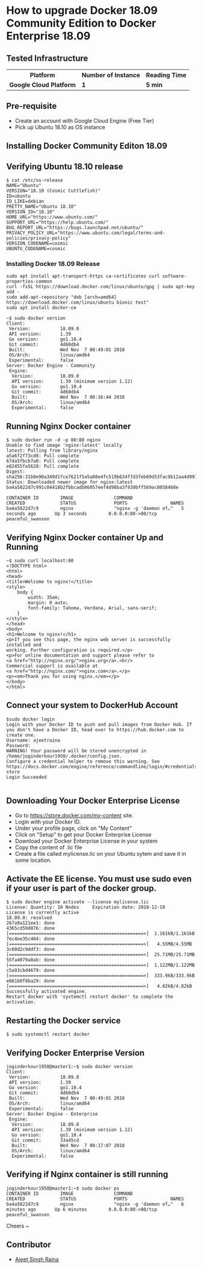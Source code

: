# How to upgrade Docker 18.09 Community Edition to Docker Enterprise 18.09

## Tested Infrastructure

<table class="tg">
  <tr>
    <th class="tg-yw4l"><b>Platform</b></th>
    <th class="tg-yw4l"><b>Number of Instance</b></th>
    <th class="tg-yw4l"><b>Reading Time</b></th>
    
  </tr>
  <tr>
    <td class="tg-yw4l"><b> Google Cloud Platform</b></td>
    <td class="tg-yw4l"><b>1</b></td>
    <td class="tg-yw4l"><b>5 min</b></td>
    
  </tr>
  
</table>

## Pre-requisite

- Create an account with Google Cloud Engine (Free Tier)
- Pick up Ubuntu 18.10 as OS instance


## Installing Docker Community Editon 18.09

## Verifying Ubuntu 18.10 release

```
$ cat /etc/os-release
NAME="Ubuntu"
VERSION="18.10 (Cosmic Cuttlefish)"
ID=ubuntu
ID_LIKE=debian
PRETTY_NAME="Ubuntu 18.10"
VERSION_ID="18.10"
HOME_URL="https://www.ubuntu.com/"
SUPPORT_URL="https://help.ubuntu.com/"
BUG_REPORT_URL="https://bugs.launchpad.net/ubuntu/"
PRIVACY_POLICY_URL="https://www.ubuntu.com/legal/terms-and-policies/privacy-policy"
VERSION_CODENAME=cosmic
UBUNTU_CODENAME=cosmic
```

### Installing Docker 18.09 Release

```
sudo apt install apt-transport-https ca-certificates curl software-properties-common
curl -fsSL https://download.docker.com/linux/ubuntu/gpg | sudo apt-key add -
sudo add-apt-repository "deb [arch=amd64] https://download.docker.com/linux/ubuntu bionic test"
sudo apt install docker-ce
```

```
~$ sudo docker version
Client:
 Version:           18.09.0
 API version:       1.39
 Go version:        go1.10.4
 Git commit:        4d60db4
 Built:             Wed Nov  7 00:49:01 2018
 OS/Arch:           linux/amd64
 Experimental:      false
Server: Docker Engine - Community
 Engine:
  Version:          18.09.0
  API version:      1.39 (minimum version 1.12)
  Go version:       go1.10.4
  Git commit:       4d60db4
  Built:            Wed Nov  7 00:16:44 2018
  OS/Arch:          linux/amd64
  Experimental:     false
  ```
  
## Running Nginx Docker container

```
$ sudo docker run -d -p 80:80 nginx
Unable to find image 'nginx:latest' locally
latest: Pulling from library/nginx
a5a6f2f73cd8: Pull complete 
67da5fbcb7a0: Pull complete 
e82455fa5628: Pull complete 
Digest: sha256:31b8e90a349d1fce7621f5a5a08e4fc519b634f7d3feb09d53fac9b12aa4d991
Status: Downloaded newer image for nginx:latest
ba4a5822d7c991c04418b2fbbcadb86057eef4d98ba3f930bff569ac8058468e
```

```$ sudo docker ps
CONTAINER ID        IMAGE               COMMAND                  CREATED             STATUS              PORTS                NAMES
ba4a5822d7c9        nginx               "nginx -g 'daemon of…"   5 seconds ago       Up 3 seconds        0.0.0.0:80->80/tcp   peaceful_swanson
```
## Verifying Nginx Docker container Up and Running

```
~$ sudo curl localhost:80
<!DOCTYPE html>
<html>
<head>
<title>Welcome to nginx!</title>
<style>
    body {
        width: 35em;
        margin: 0 auto;
        font-family: Tahoma, Verdana, Arial, sans-serif;
    }
</style>
</head>
<body>
<h1>Welcome to nginx!</h1>
<p>If you see this page, the nginx web server is successfully installed and
working. Further configuration is required.</p>
<p>For online documentation and support please refer to
<a href="http://nginx.org/">nginx.org</a>.<br/>
Commercial support is available at
<a href="http://nginx.com/">nginx.com</a>.</p>
<p><em>Thank you for using nginx.</em></p>
</body>
</html>
```
  
## Connect your system to DockerHub Account
  
```
$sudo docker login
Login with your Docker ID to push and pull images from Docker Hub. If you don't have a Docker ID, head over to https://hub.docker.com to create one.
Username: ajeetraina
Password: 
WARNING! Your password will be stored unencrypted in /home/joginderkour1950/.docker/config.json.
Configure a credential helper to remove this warning. See
https://docs.docker.com/engine/reference/commandline/login/#credentials-store
Login Succeeded
 
```

## Downloading Your Docker Enterprise License

- Go to https://store.docker.com/my-content site. 
- Login with your Docker ID.
- Under your profile page, click on "My Content"
- Click on "Setup" to get your Docker Enterprise License
- Download your Docker Enterprise License in your system
- Copy the content of .lic file 
- Create a file called mylicense.lic on your Ubuntu sytem and save it in some location.

## Activate the EE license. You must use sudo even if your user is part of the docker group.

```
$ sudo docker engine activate --license mylicense.lic
License: Quantity: 10 Nodes     Expiration date: 2018-12-10     License is currently active
18.09.0: resolved 
267a9a121ee1: done 
4365cd59d876: done [==================================================>]  1.161kB/1.161kB
7ec4ee35c404: done [==================================================>]   4.55MB/4.55MB
3c60d2c9ddf3: done [==================================================>]  25.71MB/25.71MB
55fa4079a8ab: done [==================================================>]  1.122MB/1.122MB
c5a93cbd4679: done [==================================================>]  333.9kB/333.9kB
e661b0f8ba29: done [==================================================>]   4.82kB/4.82kB
Successfully activated engine.
Restart docker with 'systemctl restart docker' to complete the activation.
```

## Restarting the Docker service

```
$ sudo systemctl restart docker
```

## Verifying Docker Enterprise Version

```
joginderkour1950@master1:~$ sudo docker version
Client:
 Version:           18.09.0
 API version:       1.39
 Go version:        go1.10.4
 Git commit:        4d60db4
 Built:             Wed Nov  7 00:49:01 2018
 OS/Arch:           linux/amd64
 Experimental:      false
Server: Docker Engine - Enterprise
 Engine:
  Version:          18.09.0
  API version:      1.39 (minimum version 1.12)
  Go version:       go1.10.4
  Git commit:       33a45cd
  Built:            Wed Nov  7 00:17:07 2018
  OS/Arch:          linux/amd64
  Experimental:     false
```

## Verifying if Nginx container is still running

```
joginderkour1950@master1:~$ sudo docker ps
CONTAINER ID        IMAGE               COMMAND                  CREATED             STATUS              PORTS                NAMES
ba4a5822d7c9        nginx               "nginx -g 'daemon of…"   6 minutes ago       Up 6 minutes        0.0.0.0:80->80/tcp   peaceful_swanson
```

Cheers ~

## Contributor

- [Ajeet Singh Raina](ajeetraina@gmail.com)


